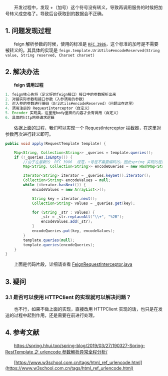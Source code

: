 　　开发过程中，发现 +（加号）这个符号没有转义，导致再调用服务的时候把加号转义成空格了。导致后台获取到的数据会不正确。

## 1. 问题发现过程

　　feign 解析参数的时候，使用的标准是 [`RFC 3986`](https://www.ietf.org/rfc/rfc3986.txt)，这个标准的加号是不需要被转义的。其具体的实现是 `feign.template.UriUtils#encodeReserved(String value, String reserved, Charset charset)`

## 2. 解决办法

　　**feign 调用过程**

```java
1. feign核心先将（定义好的feign接口）接口中的参数解析出来
2. 对接实际参数和接口参数（入参调用的参数）
3. 对入参的参数进行编码（UriUtils#encodeReserved）（问题出在这里）
4. 调用注册的 RequestInterceptor（自定义）
5. Encoder 实现类，这里是body里面的内容才会有调用（自定义）
6. 具体的http网络请求逻辑
```

　　依据上面的过程，我们可以实现一个 RequestInterceptor 拦截器，在这里对参数再次进行转义即可。

```java
public void apply(RequestTemplate template) {

    Map<String, Collection<String>> _queries = template.queries();
    if (!_queries.isEmpty()) {
        //由于在最新的  RFC 3986  规范，+号是不需要编码的，因此spring 实现的是这个规范，这里就需要参数中进行编码先，兼容旧规范。
        Map<String, Collection<String>> encodeQueries = new HashMap<String, Collection<String>>(_queries.size());

        Iterator<String> iterator = _queries.keySet().iterator();
        Collection<String> encodeValues = null;
        while (iterator.hasNext()) {
            encodeValues = new ArrayList<>();

            String key = iterator.next();
            Collection<String> values = _queries.get(key);

            for (String _str : values) {
                _str = _str.replaceAll("\\+", "%2B");
                encodeValues.add(_str);
            }
            encodeQueries.put(key, encodeValues);
        }
        template.queries(null);
        template.queries(encodeQueries);
    }
}
```

　　上面是代码片段，详细请查看 [FeignRequestInterceptor.java](https://github.com/JerryDai90/sping-boot-experiment/blob/master/feign/src/main/java/fun/lsof/feign/fix/urlencode/FeignRequestInterceptor.java)

## 3. 疑问

### 3.1 是否可以使用 HTTPClient 的实现就可以解决问题？

　　也不行，如果不做上面的实现，直接改用 HTTPClient 实现的话，也只是在发送的过程中起到作用，还是需要在前进行处理。

## 4. 参考文献

　　[https://spring.hhui.top/spring-blog/2019/03/27/190327-Spring-RestTemplate 之 urlencode 参数解析异常全程分析/](https://spring.hhui.top/spring-blog/2019/03/27/190327-Spring-RestTemplate之urlencode参数解析异常全程分析/)

　　[https://www.w3school.com.cn/tags/html_ref_urlencode.html](https://www.w3school.com.cn/tags/html_ref_urlencode.html)

　　
